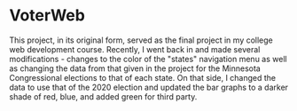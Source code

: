 # VoterWeb

This project, in its original form, served as the final project in my college web development course. Recently, I went back in and made several modifications - changes to the color of the "states" navigation menu as well as changing the data from that given in the project for the Minnesota Congressional elections to that of each state. On that side, I changed the data to use that of the 2020 election and updated the bar graphs to a darker shade of red, blue, and added green for third party.
